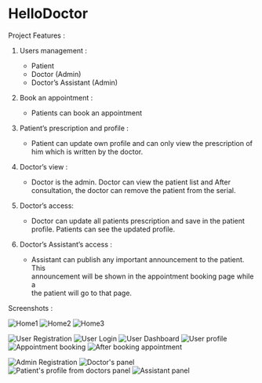 # HelloDoctor


Project Features : 

1. Users management :
     - Patient
     - Doctor (Admin)
     - Doctor’s Assistant (Admin)


2. Book an appointment :
      - Patients can book an appointment 


3. Patient’s prescription and profile : 
      - Patient can update own profile and can only view the prescription
        of him which is written by the doctor. 

4. Doctor’s view : 
      - Doctor is the admin. Doctor can view the patient list and
        After consultation, the doctor can remove the patient from the serial.


5. Doctor’s  access:
      - Doctor can update all patients prescription and save in the
        patient profile. Patients can see the updated profile.
 
6. Doctor’s Assistant’s access :
     - Assistant can publish any important announcement to the patient. This                
       announcement will be shown in the appointment booking page while a   
       the patient will go to that page.

Screenshots :



![Home1](https://user-images.githubusercontent.com/58343930/190730613-b22b60d7-db91-4ec9-8138-7f7a9a89add3.png)
![Home2](https://user-images.githubusercontent.com/58343930/190730697-60063130-a326-46dd-97f0-917111f3b537.png)
![Home3](https://user-images.githubusercontent.com/58343930/190730727-dcc242fc-b000-4a82-b0c3-d1510ab2f753.png)



![User Registration](https://user-images.githubusercontent.com/58343930/190730849-3f7484b4-ce5e-4b11-8e7b-a7087cae0187.png)
![User Login](https://user-images.githubusercontent.com/58343930/190730845-5422d1ff-31ef-4b28-95a7-b4c6f7090d7b.png)
![User Dashboard](https://user-images.githubusercontent.com/58343930/190730844-de0e5a33-0c9a-487e-ba4f-4382a0084b0a.png)
![User profile](https://user-images.githubusercontent.com/58343930/190730847-df7b7fae-9463-4c21-80b4-037e908c316c.png)
![Appointment booking](https://user-images.githubusercontent.com/58343930/190730841-cfa090d6-aa44-4baf-83ed-c25f62ad48b1.png)
![After booking appointment](https://user-images.githubusercontent.com/58343930/190730838-fc49f3ee-f462-4067-a489-3e396b392d1b.png)

![Admin Registration](https://user-images.githubusercontent.com/58343930/190731890-c5b034b6-5095-4117-b190-aa3083a5d101.png)
![Doctor's panel](https://user-images.githubusercontent.com/58343930/190731916-b2562b3d-729d-4346-bf21-8b97e0096a09.png)
![Patient's profile from doctors panel](https://user-images.githubusercontent.com/58343930/190731939-564fd03f-1c88-4f22-813c-2f6aa682d141.png)
![Assistant panel](https://user-images.githubusercontent.com/58343930/190732065-c7c2fd51-4830-460e-a4eb-18ab6c20f3cc.png)

